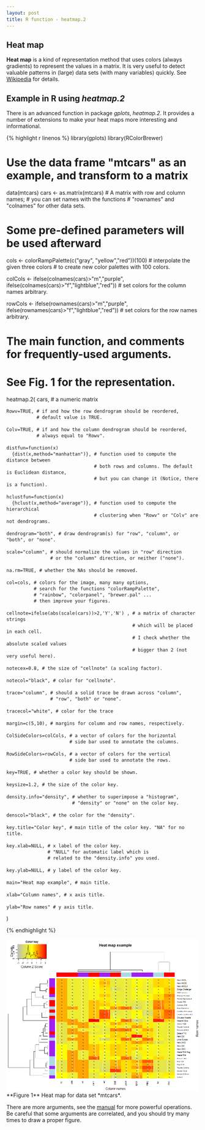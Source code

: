 ```yaml
---
layout: post
title: R function - heatmap.2
---
```


## Heat map
**Heat map** is a kind of representation method that uses colors (always gradients) to represent the values in a matrix. It is very useful to detect valuable patterns in (large) data sets (with many variables) quickly. See [Wikipedia](https://en.wikipedia.org/wiki/Heat_map) for details.

<!-- more -->

## Example in R using *heatmap.2*
There is an advanced function in package *gplots*, *heatmap.2*. It provides a number of extensions to make your heat maps more interesting and informational.

{% highlight r linenos %}
library(gplots)
library(RColorBrewer)

# Use the data frame "mtcars" as an example, and transform to a matrix
data(mtcars)
cars <- as.matrix(mtcars) # A matrix with row and column names; 
                          # you can set names with the functions 
                          # "rownames" and "colnames" for other data sets.

# Some pre-defined parameters will be used afterward
cols <- colorRampPalette(c("gray",
    "yellow","red"))(100) # interpolate the given three colors 
                          # to create new color palettes with 100 colors.

colCols <- ifelse(colnames(cars)>"m","purple",
    ifelse(colnames(cars)>"f","lightblue","red")) # set colors for the column names arbitrary.

rowCols <- ifelse(rownames(cars)>"m","purple",
    ifelse(rownames(cars)>"f","lightblue","red")) # set colors for the row names arbitrary.

# The main function, and comments for frequently-used arguments. 
# See Fig. 1 for the representation.
heatmap.2(
    cars, # a numeric matrix

    Rowv=TRUE, # if and how the row dendrogram should be reordered, 
               # default value is TRUE.

    Colv=TRUE, # if and how the column dendrogram should be reordered, 
               # always equal to "Rowv".

    distfun=function(x) 
      {dist(x,method="manhattan")}, # function used to compute the distance between 
                                    # both rows and columns. The default is Euclidean distance, 
                                    # but you can change it (Notice, there is a function).

    hclustfun=function(x) 
      {hclust(x,method="average")}, # function used to compute the hierarchical 
                                    # clustering when "Rowv" or "Colv" are not dendrograms. 

    dendrogram="both", # draw dendrogram(s) for "row", "column", or "both", or "none".

    scale="column", # should normalize the values in "row" direction 
                    # or the "column" direction, or neither ("none").

    na.rm=TRUE, # whether the NAs should be removed.
    
    col=cols, # colors for the image, many many options, 
              # search for the functions "colorRampPalette", 
              # "rainbow", "colorpanel", "brewer.pal" ... 
              # then improve your figures.
    
    cellnote=ifelse(abs(scale(cars))>2,'Y','N') , # a matrix of character strings 
                                                  # which will be placed in each cell. 
                                                  # I check whether the absolute scaled values 
                                                  # bigger than 2 (not very useful here).

    notecex=0.8, # the size of "cellnote" (a scaling factor).

    notecol="black", # color for "cellnote".
    
    trace="column", # should a solid trace be drawn across "column", 
                    # "row", "both" or "none".

    tracecol="white", # color for the trace

    margin=c(5,10), # margins for column and row names, respectively.

    ColSideColors=colCols, # a vector of colors for the horizontal 
                           # side bar used to annotate the columns. 

    RowSideColors=rowCols, # a vector of colors for the vertical 
                           # side bar used to annotate the rows.

    key=TRUE, # whether a color key should be shown.

    keysize=1.2, # the size of the color key.

    density.info="density", # whether to superimpose a "histogram", 
                            # "density" or "none" on the color key.

    denscol="black", # the color for the "density".

    key.title="Color key", # main title of the color key. "NA" for no title.

    key.xlab=NULL, # x label of the color key. 
                   # "NULL" for automatic label which is 
                   # related to the "density.info" you used.

    key.ylab=NULL, # y label of the color key.

    main="Heat map example", # main title.

    xlab="Column names", # x axis title.

    ylab="Row names" # y axis title.
    
)

{% endhighlight %}

<img src="/images/heatmap.png" alt="fig1"/>
**Figure 1** Heat map for data set *mtcars*.

There are more arguments, see the [manual](https://cran.r-project.org/web/packages/gplots/) for more powerful operations. Be careful that some arguments are correlated, and you should try many times to draw a proper figure.